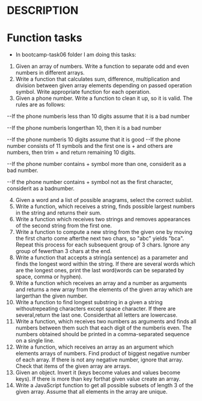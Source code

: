 # DESCRIPTION
# Function tasks
- In bootcamp-task06 folder I am doing this tasks:
1. Given an array of numbers. Write a function to separate odd and even numbers in different arrays.
2. Write a function that calculates sum, difference, multiplication and division between given array elements
depending on passed operation symbol. Write appropriate function for each operation.
3. Given a phone number. Write a function to clean it up, so it is valid. The rules are as follows:

--If the phone numberis less than 10 digits assume that it is a bad number

--If the phone numberis longerthan 10, then it is a bad number

--If the phone numberis 10 digits assume that it is good
--If the phone number consists of 11 symbols and the first one is + and others are numbers, then trim +
and return remaining 10 digits.

--If the phone number contains + symbol more than one, considerit as a bad number.

--If the phone number contains + symbol not as the first character, considerit as a badnumber.

4. Given a word and a list of possible anagrams, select the correct sublist.
5. Write a function, which receives a string, finds possible largest numbers in the string and returns their
sum.
6. Write a function which receives two strings and removes appearances of the second string from the first
one.
7. Write a function to compute a new string from the given one by moving the first charto come afterthe
next two chars, so "abc" yields "bca". Repeat this process for each subsequent group of 3 chars. Ignore
any group of fewerthan 3 chars at the end.
8. Write a function that accepts a string(a sentence) as a parameter and finds the longest word within the
string. If there are several words which are the longest ones, print the last word(words can be separated
by space, comma or hyphen).
9. Write a function which receives an array and a number as arguments and returns a new array from the
elements of the given array which are largerthan the given number.
10. Write a function to find longest substring in a given a string withoutrepeating characters except space
character. If there are several,return the last one. Considerthat all letters are lowercase.
11. Write a function, which receives two numbers as arguments and finds all numbers between them such
that each digit of the numberis even. The numbers obtained should be printed in a comma-separated
sequence on a single line.
12. Write a function, which receives an array as an argument which elements arrays of numbers. Find
product of biggest negative number of each array. If there is not any negative number, ignore that array.
Check that items of the given array are arrays.
14. Given an object. Invert it (keys become values and values become keys). If there is more than key forthat
given value create an array.
15. Write a JavaScript function to get all possible subsets of length 3 of the given array. Assume that all
elements in the array are unique.

